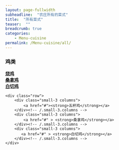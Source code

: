 ```yaml
---
layout: page-fullwidth
subheadline:  "农庄所有的菜式"
title:  "所有菜式"
teaser:  "" 
breadcrumb: true
categories:
    - Menu-cuisine 
permalink: /Menu-cuisine/all/
---
```


### 鸡类
<div class="show-for-small">
    <div class="row">
        <div class="small-3 columns">
            <a href="#"><strong>烧鸡</strong></a>
        </div><!-- /.small-3.columns -->
        <div class="small-3 columns">
            <a href="#" > <strong>桑拿鸡</strong></a>
        </div><!-- /.small-3.columns -->
        <div class="small-3 columns">
           <a href="#" > <strong>白切鸡</strong></a>
        </div><!-- /.small-3.columns -->
    </div>

    <div class="row">
        <div class="small-3 columns">
            <a href="#"><strong>五杯鸡</strong></a>
        </div><!-- /.small-3.columns -->
        <div class="small-3 columns">
            <a href="#" > <strong>桑拿鸡</strong></a>
        </div><!-- /.small-3.columns -->
        <div class="small-3 columns">
           <a href="#" > <strong>白切鸡</strong></a>
        </div><!-- /.small-3.columns -->
    </div>
</div>
